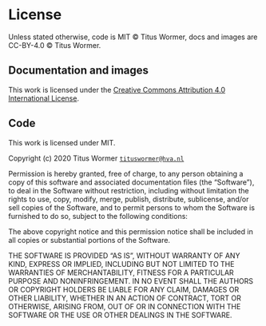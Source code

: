 # License

Unless stated otherwise, code is MIT © Titus Wormer, docs and images are
CC-BY-4.0 © Titus Wormer.

## Documentation and images

This work is licensed under the [Creative Commons Attribution 4.0 International
License][by-4.0].

## Code

This work is licensed under MIT.

Copyright (c) 2020 Titus Wormer [`tituswormer@hva.nl`][contact]

Permission is hereby granted, free of charge, to any person obtaining
a copy of this software and associated documentation files (the
“Software”), to deal in the Software without restriction, including
without limitation the rights to use, copy, modify, merge, publish,
distribute, sublicense, and/or sell copies of the Software, and to
permit persons to whom the Software is furnished to do so, subject to
the following conditions:

The above copyright notice and this permission notice shall be
included in all copies or substantial portions of the Software.

THE SOFTWARE IS PROVIDED “AS IS”, WITHOUT WARRANTY OF ANY KIND,
EXPRESS OR IMPLIED, INCLUDING BUT NOT LIMITED TO THE WARRANTIES OF
MERCHANTABILITY, FITNESS FOR A PARTICULAR PURPOSE AND NONINFRINGEMENT.
IN NO EVENT SHALL THE AUTHORS OR COPYRIGHT HOLDERS BE LIABLE FOR ANY
CLAIM, DAMAGES OR OTHER LIABILITY, WHETHER IN AN ACTION OF CONTRACT,
TORT OR OTHERWISE, ARISING FROM, OUT OF OR IN CONNECTION WITH THE
SOFTWARE OR THE USE OR OTHER DEALINGS IN THE SOFTWARE.

[contact]: mailto:tituswormer@hva.nl?subject=cmda:pt:license:%20

[by-4.0]: https://creativecommons.org/licenses/by/4.0/
